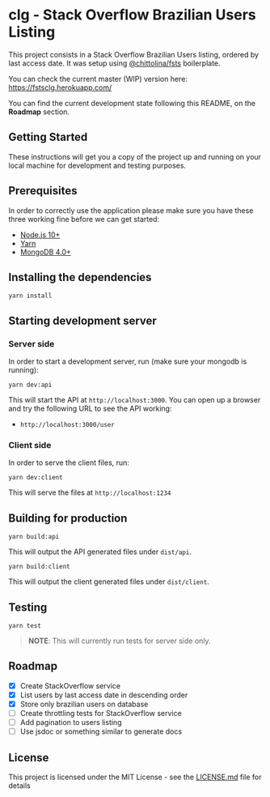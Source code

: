 # clg - Stack Overflow Brazilian Users Listing

This project consists in a Stack Overflow Brazilian Users listing, ordered by last access date. It was setup using [@chittolina/fsts](https://github.com/chittolina/fsts) boilerplate.

You can check the current master (WIP) version here: https://fstsclg.herokuapp.com/

You can find the current development state following this README, on the **Roadmap** section.

## Getting Started

These instructions will get you a copy of the project up and running on your local machine for development and testing purposes.

## Prerequisites

In order to correctly use the application please make sure you have these three
working fine before we can get started:

- [Node.js 10+](https://nodejs.org/en/download/)
- [Yarn](https://yarnpkg.com/lang/en/)
- [MongoDB 4.0+](https://www.mongodb.com/download-center/community)

## Installing the dependencies

```
yarn install
```

## Starting development server

### Server side

In order to start a development server, run (make sure your mongodb is running):

```
yarn dev:api
```

This will start the API at `http://localhost:3000`. You can open up a browser and try the following URL to see the API working:

- `http://localhost:3000/user`

### Client side

In order to serve the client files, run:

```
yarn dev:client
```

This will serve the files at `http://localhost:1234`

## Building for production

```
yarn build:api
```

This will output the API generated files under `dist/api`.

```
yarn build:client
```

This will output the client generated files under `dist/client`.

## Testing

```
yarn test
```

> **NOTE**:
> This will currently run tests for server side only.

## Roadmap

- [x] Create StackOverflow service
- [x] List users by last access date in descending order
- [x] Store only brazilian users on database
- [ ] Create throttling tests for StackOverflow service
- [ ] Add pagination to users listing
- [ ] Use jsdoc or something similar to generate docs

## License

This project is licensed under the MIT License - see the [LICENSE.md](LICENSE.md) file for details
